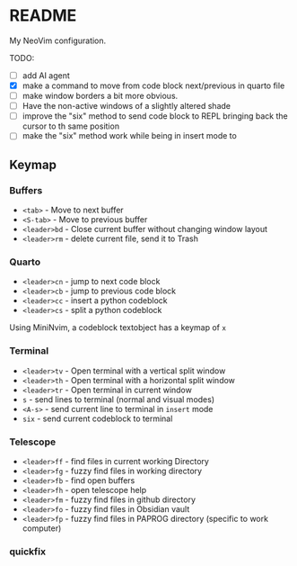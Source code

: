 # README

My NeoVim configuration. 

TODO:
- [ ] add AI agent
- [x] make a command to move from code block next/previous in quarto file
- [ ] make window borders a bit more obvious. 
- [ ] Have the non-active windows of a slightly altered shade
- [ ] improve the "six" method to send code block to REPL bringing back the cursor to th same position
- [ ] make the "six" method work while being in insert mode to

## Keymap

### Buffers

- `<tab>` - Move to next buffer
- `<S-tab>` - Move to previous buffer
- `<leader>bd` - Close current buffer without changing window layout
- `<leader>rm` - delete current file, send it to Trash

### Quarto

- `<leader>cn` - jump to next code block
- `<leader>cb` - jump to previous code block
- `<leader>cc` - insert a python codeblock
- `<leader>cs` - split a python codeblock

Using MiniNvim, a codeblock textobject has a keymap of `x`

### Terminal

- `<leader>tv` - Open terminal with a vertical split window
- `<leader>th` - Open terminal with a horizontal split window 
- `<leader>tr` - Open terminal in current window
- `s` - send lines to terminal (normal and visual modes)
- `<A-s>` - send current line to terminal in `insert` mode
- `six` - send current codeblock to terminal

### Telescope

- `<leader>ff` - find files in current working Directory
- `<leader>fg` - fuzzy find files in working directory
- `<leader>fb` - find open buffers
- `<leader>fh` - open telescope help
- `<leader>fm` - fuzzy find files in github directory
- `<leader>fo` - fuzzy find files in Obsidian vault
- `<leader>fp` - fuzzy find files in PAPROG directory (specific to work computer)


### quickfix






